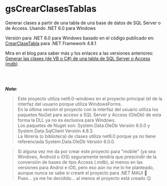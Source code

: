 # gsCrearClasesTablas
Generar clases a partir de una tabla de una base de datos de SQL Server o de Access. Usando .NET 6.0 para Windows

Versión para .NET 6.0 para Windows basado en el código publicado en: [CrearClaseTabla](https://github.com/elGuille-info/CrearClaseTabla) para .NET Framework 4.8.1

Mira en el blog para saber más y los enlaces a las versiones anteriores: [Generar las clases (de VB o C#) de una tabla de SQL Server o Access (mdb)](https://www.elguillemola.com/generar-las-clases-de-una-tabla-de-sql-server-o-access-mdb/)

<br>
<br>

_**Nota:**_

>Este proyecto utiliza net6.0-windows en el proyecto principal (el de la interfaz del usuario porque utiliza WindowsForms.<br>
>En la última versión el proyecto con la interfaz del usuario utiliza los paquetes NuGet para acceso a SQL Server y Access (OleDb) de esta forma la DLL ya no es exclusiva para Windows.<br>
>Los paquetes de Nuget son: System.Data.OleDb Versión 6.0.0 y System.Data.SqlClient Versión 4.8.3.<br>
>La librería (o biblioteca) de clases utiliza net6.0 porque ya no tiene referenciada System.Data.OleDb Versión 6.0.0.<br>

>Si alguna vez me da por crear este proyecto para "mobile" (ya sea Windows, Android o iOS) seguramente tendría que prescindir de la conversión de bases de tipo Access (.mdb), al menos en las versiones para Androi e iOS, pero eso aún no me lo he planteado, aunque nunca se sabe si crearé el proyecto para .NET MAUI 🤔<br>
>Pues... ya me he decidido... al menos el proyecto está creado 😉


